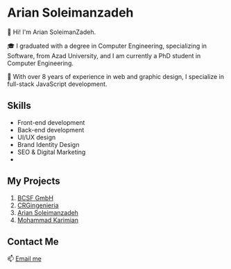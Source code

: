# Arian Soleimanzadeh

👋 Hi! I'm Arian SoleimanZadeh.

🎓 I graduated with a degree in Computer Engineering, specializing in Software, from Azad University, and I am currently a PhD student in Computer Engineering.

💼 With over 8 years of experience in web and graphic design, I specialize in full-stack JavaScript development.

## Skills
- Front-end development
- Back-end development
- UI/UX design
- Brand Identity Design
- SEO & Digital Marketing
- 

## My Projects
1. [BCSF GmbH](https://bcsf-gmbh.de)
2. [CRGingenieria](https://crgingenieria.cl)
2. [Arian Soleimanzadeh](https://ariansoleimanzadeh.site)
3. [Mohammad Karimian](https://mohamadkarimian.com)

## Contact Me
📫 [Email me](mailto:soleimanzadeh.a.work@gmail.com)
